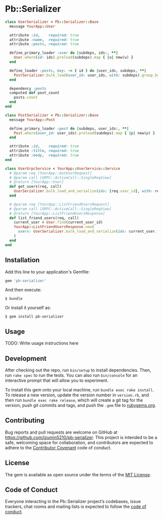 # Pb::Serializer

```rb
class UserSerializer < Pb::Serializer::Base
  message YourApp::User

  attribute :id,    required: true
  attribute :name,  required: true
  attribute :posts, required: true

  define_primary_loader :user do |subdeps, ids:, **|
    User.where(id: ids).preload(subdeps).map { |u| new(u) }
  end

  define_loader :posts, key: -> { id } do |user_ids, subdeps, **|
    PostSerializer.bulk_load(user_id: user_ids, with: subdeps).group_by { |s| s.post.user_id }
  end

  dependency :posts
  computed def post_count
    posts.count
  end
end

class PostSerializer < Pb::Serializer::Base
  message YourApp::Post

  define_primary_loader :post do |subdeps, user_ids:, **|
    Post.where(user_id: user_ids).preload(subdeps).map { |p| new(p) }
  end

  attribute :id,    required: true
  attribute :title, required: true
  attribute :body,  required: true
end

class UserGrpcService < YourApp::UserService::Service
  # @param req [YourApp::GetUserRequest]
  # @param call [GRPC::ActiveCall::SingleReqView]
  # @return [YourApp::User]
  def get_users(req, call)
    UserSerializer.bulk_load_and_serialize(ids: [req.user_id], with: req.field_mask)[0]
  end

  # @param req [YourApp::ListFriendUsersRequest]
  # @param call [GRPC::ActiveCall::SingleReqView]
  # @return [YourApp::ListFriendUsersResponse]
  def list_friend_users(req, call)
    current_user = User.find(current_user_id)
    YourApp::ListFriendUsersResponse.new(
      users: UserSerializer.bulk_load_and_serialize(ids: current_user.friend_ids, with: req.field_mask)
    )
  end
end
```


## Installation

Add this line to your application's Gemfile:

```ruby
gem 'pb-serializer'
```

And then execute:

    $ bundle

Or install it yourself as:

    $ gem install pb-serializer

## Usage

TODO: Write usage instructions here

## Development

After checking out the repo, run `bin/setup` to install dependencies. Then, run `rake spec` to run the tests. You can also run `bin/console` for an interactive prompt that will allow you to experiment.

To install this gem onto your local machine, run `bundle exec rake install`. To release a new version, update the version number in `version.rb`, and then run `bundle exec rake release`, which will create a git tag for the version, push git commits and tags, and push the `.gem` file to [rubygems.org](https://rubygems.org).

## Contributing

Bug reports and pull requests are welcome on GitHub at https://github.com/izumin5210/pb-serializer. This project is intended to be a safe, welcoming space for collaboration, and contributors are expected to adhere to the [Contributor Covenant](http://contributor-covenant.org) code of conduct.

## License

The gem is available as open source under the terms of the [MIT License](https://opensource.org/licenses/MIT).

## Code of Conduct

Everyone interacting in the Pb::Serializer project’s codebases, issue trackers, chat rooms and mailing lists is expected to follow the [code of conduct](https://github.com/izumin5210/pb-serializer/blob/master/CODE_OF_CONDUCT.md).
